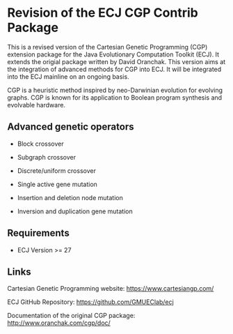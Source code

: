 # Revision of the ECJ CGP Contrib Package

This is a revised version of the Cartesian Genetic Programming (CGP) extension package for the Java Evolutionary Computation Toolkit (ECJ). It extends the origial package written by David Oranchak. This version aims at the integration of advanced methods for CGP into ECJ. It will be integrated into the ECJ mainline on an ongoing basis.

CGP is a heuristic method inspired by neo-Darwinian evolution for evolving graphs. CGP is known for its application to Boolean program synthesis and evolvable hardware. 

## Advanced genetic operators

- Block crossover 
- Subgraph crossover 
- Discrete/uniform crossover

- Single active gene mutation
- Insertion and deletion node mutation
- Inversion and duplication gene mutation

## Requirements

- ECJ Version >= 27

## Links 

Cartesian Genetic Programming website: https://www.cartesiangp.com/

ECJ GitHub Repository: https://github.com/GMUEClab/ecj

Documentation of the original CGP package: http://www.oranchak.com/cgp/doc/
